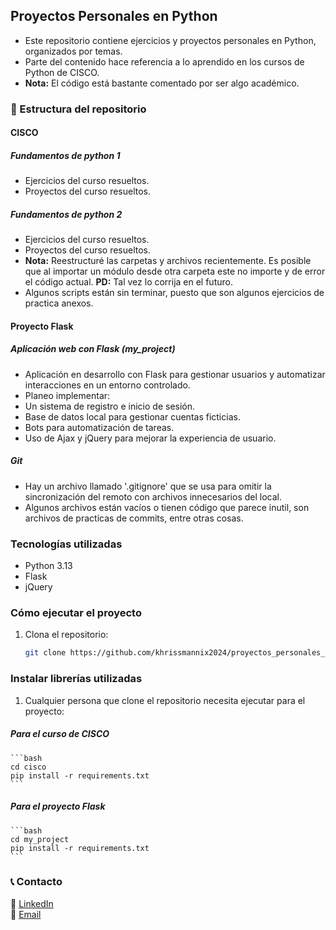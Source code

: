 ## Proyectos Personales en Python
- Este repositorio contiene ejercicios y proyectos personales en Python, organizados por temas.
- Parte del contenido hace referencia a lo aprendido en los cursos de Python de CISCO.
- **Nota:** El código está bastante comentado por ser algo académico.

### 📂 Estructura del repositorio

#### CISCO
##### Fundamentos de python 1
- Ejercicios del curso resueltos.
- Proyectos del curso resueltos.

##### Fundamentos de python 2
- Ejercicios del curso resueltos.
- Proyectos del curso resueltos.
- **Nota:** Reestructuré las carpetas y archivos recientemente. Es posible que al importar un módulo desde otra carpeta
  este no importe y de error el código actual. **PD:** Tal vez lo corrija en el futuro.
- Algunos scripts están sin terminar, puesto que son algunos ejercicios de practica anexos.

#### Proyecto Flask
##### Aplicación web con Flask (my_project)
- Aplicación en desarrollo con Flask para gestionar usuarios y automatizar interacciones en un entorno controlado.
- Planeo implementar: 
- Un sistema de registro e inicio de sesión.
- Base de datos local para gestionar cuentas ficticias.
- Bots para automatización de tareas.
- Uso de Ajax y jQuery para mejorar la experiencia de usuario.

##### Git
- Hay un archivo llamado '.gitignore' que se usa para omitir la sincronización del remoto con archivos innecesarios del local.
- Algunos archivos están vacíos o tienen código que parece inutil,
  son archivos de practicas de commits, entre otras cosas.

### Tecnologías utilizadas
- Python 3.13
- Flask
- jQuery

### Cómo ejecutar el proyecto
1. Clona el repositorio:  
   ```bash
   git clone https://github.com/khrissmannix2024/proyectos_personales_python.git

### Instalar librerías utilizadas
1. Cualquier persona que clone el repositorio necesita ejecutar para el proyecto:
##### Para el curso de CISCO

    ```bash
    cd cisco
    pip install -r requirements.txt
    ```

##### Para el proyecto Flask

    ```bash
    cd my_project
    pip install -r requirements.txt
    ```

### 📞 Contacto
🔗 [LinkedIn](https://www.linkedin.com/in/cristofer-castro-arias-b23455350)  
📧 [Email](mailto:khriss201403@gmail.com)